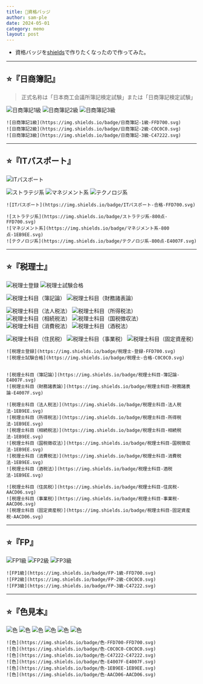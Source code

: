 ```yaml
---
title: 🏅資格バッジ
author: sam-ple
date: 2024-05-01
category: memo
layout: post
---
```


- 資格バッジを[shields](https://shields.io/)で作りたくなったので作ってみた。

* * *

## ⭐『日商簿記』

> 正式名称は「日本商工会議所簿記検定試験」または「日商簿記検定試験」

![日商簿記1級](https://img.shields.io/badge/日商簿記-1級-FFD700.svg)
![日商簿記2級](https://img.shields.io/badge/日商簿記-2級-C0C0C0.svg)
![日商簿記3級](https://img.shields.io/badge/日商簿記-3級-C47222.svg)

```
![日商簿記1級](https://img.shields.io/badge/日商簿記-1級-FFD700.svg)
![日商簿記2級](https://img.shields.io/badge/日商簿記-2級-C0C0C0.svg)
![日商簿記3級](https://img.shields.io/badge/日商簿記-3級-C47222.svg)
```

* * *

## ⭐『ITパスポート』

![ITパスポート](https://img.shields.io/badge/ITパスポート-合格-FFD700.svg)
  
![ストラテジ系](https://img.shields.io/badge/ストラテジ系-800点-FFD700.svg)
![マネジメント系](https://img.shields.io/badge/マネジメント系-800点-1EB9EE.svg)
![テクノロジ系](https://img.shields.io/badge/テクノロジ系-800点-E4007F.svg)


```
![ITパスポート](https://img.shields.io/badge/ITパスポート-合格-FFD700.svg)
  
![ストラテジ系](https://img.shields.io/badge/ストラテジ系-800点-FFD700.svg)
![マネジメント系](https://img.shields.io/badge/マネジメント系-800点-1EB9EE.svg)
![テクノロジ系](https://img.shields.io/badge/テクノロジ系-800点-E4007F.svg)
```

* * *

## ⭐『税理士』

![税理士登録](https://img.shields.io/badge/税理士-登録-FFD700.svg)
![税理士試験合格](https://img.shields.io/badge/税理士-合格-C0C0C0.svg)


![税理士科目（簿記論）](https://img.shields.io/badge/税理士科目-簿記論-E4007F.svg)
![税理士科目（財務諸表論）](https://img.shields.io/badge/税理士科目-財務諸表論-E4007F.svg)
  
![税理士科目（法人税法）](https://img.shields.io/badge/税理士科目-法人税法-1EB9EE.svg)
![税理士科目（所得税法）](https://img.shields.io/badge/税理士科目-所得税法-1EB9EE.svg)
![税理士科目（相続税法）](https://img.shields.io/badge/税理士科目-相続税法-1EB9EE.svg)
![税理士科目（国税徴収法）](https://img.shields.io/badge/税理士科目-国税徴収法-1EB9EE.svg)
![税理士科目（消費税法）](https://img.shields.io/badge/税理士科目-消費税法-1EB9EE.svg)
![税理士科目（酒税法）](https://img.shields.io/badge/税理士科目-酒税法-1EB9EE.svg)
  
![税理士科目（住民税）](https://img.shields.io/badge/税理士科目-住民税-AACD06.svg)
![税理士科目（事業税）](https://img.shields.io/badge/税理士科目-事業税-AACD06.svg)
![税理士科目（固定資産税）](https://img.shields.io/badge/税理士科目-固定資産税-AACD06.svg)

```
![税理士登録](https://img.shields.io/badge/税理士-登録-FFD700.svg)
![税理士試験合格](https://img.shields.io/badge/税理士-合格-C0C0C0.svg)


![税理士科目（簿記論）](https://img.shields.io/badge/税理士科目-簿記論-E4007F.svg)
![税理士科目（財務諸表論）](https://img.shields.io/badge/税理士科目-財務諸表論-E4007F.svg)
  
![税理士科目（法人税法）](https://img.shields.io/badge/税理士科目-法人税法-1EB9EE.svg)
![税理士科目（所得税法）](https://img.shields.io/badge/税理士科目-所得税法-1EB9EE.svg)
![税理士科目（相続税法）](https://img.shields.io/badge/税理士科目-相続税法-1EB9EE.svg)
![税理士科目（国税徴収法）](https://img.shields.io/badge/税理士科目-国税徴収法-1EB9EE.svg)
![税理士科目（消費税法）](https://img.shields.io/badge/税理士科目-消費税法-1EB9EE.svg)
![税理士科目（酒税法）](https://img.shields.io/badge/税理士科目-酒税法-1EB9EE.svg)
  
![税理士科目（住民税）](https://img.shields.io/badge/税理士科目-住民税-AACD06.svg)
![税理士科目（事業税）](https://img.shields.io/badge/税理士科目-事業税-AACD06.svg)
![税理士科目（固定資産税）](https://img.shields.io/badge/税理士科目-固定資産税-AACD06.svg)
```

* * *

## ⭐『FP』

![FP1級](https://img.shields.io/badge/FP-1級-FFD700.svg)
![FP2級](https://img.shields.io/badge/FP-2級-C0C0C0.svg)
![FP3級](https://img.shields.io/badge/FP-3級-C47222.svg)

```
![FP1級](https://img.shields.io/badge/FP-1級-FFD700.svg)
![FP2級](https://img.shields.io/badge/FP-2級-C0C0C0.svg)
![FP3級](https://img.shields.io/badge/FP-3級-C47222.svg)
```

<!--

* * *

## ビジネス実務法務

* * *

## 行政書士

![行政書士登録](https://img.shields.io/badge/行政書士-登録-FFD700.svg)
![行政書士試験合格](https://img.shields.io/badge/行政書士-合格-C0C0C0.svg)

* * *

## 司法書士

![司法書士登録](https://img.shields.io/badge/司法書士-登録-FFD700.svg)
![司法書士試験合格](https://img.shields.io/badge/司法書士-合格-C0C0C0.svg)

* * *

## 弁護士

![弁護士登録](https://img.shields.io/badge/弁護士-登録-FFD700.svg)
![弁護士試験合格](https://img.shields.io/badge/弁護士-合格-C0C0C0.svg)

#### ☛資格情報

* * *

## 中小企業診断士

![中小企業診断士登録](https://img.shields.io/badge/中小企業診断士-登録-FFD700.svg)
![中小企業診断士試験合格](https://img.shields.io/badge/中小企業診断士-合格-C0C0C0.svg)


* * *

## 宅建士

![宅建士登録](https://img.shields.io/badge/宅建士-登録-FFD700.svg)
![宅建士試験合格](https://img.shields.io/badge/宅建士-合格-C0C0C0.svg)

* * *

## 公認会計士

![公認会計士登録](https://img.shields.io/badge/公認会計士-登録-FFD700.svg)
![公認会計士試験合格](https://img.shields.io/badge/公認会計士-合格-C0C0C0.svg)

-->

* * *

## ⭐『色見本』
![色](https://img.shields.io/badge/色-FFD700-FFD700.svg)
![色](https://img.shields.io/badge/色-C0C0C0-C0C0C0.svg)
![色](https://img.shields.io/badge/色-C47222-C47222.svg)
![色](https://img.shields.io/badge/色-E4007F-E4007F.svg)
![色](https://img.shields.io/badge/色-1EB9EE-1EB9EE.svg)
![色](https://img.shields.io/badge/色-AACD06-AACD06.svg)

```
![色](https://img.shields.io/badge/色-FFD700-FFD700.svg)
![色](https://img.shields.io/badge/色-C0C0C0-C0C0C0.svg)
![色](https://img.shields.io/badge/色-C47222-C47222.svg)
![色](https://img.shields.io/badge/色-E4007F-E4007F.svg)
![色](https://img.shields.io/badge/色-1EB9EE-1EB9EE.svg)
![色](https://img.shields.io/badge/色-AACD06-AACD06.svg)
```

